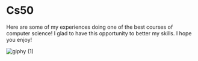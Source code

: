 # Cs50
Here are some of my experiences doing one of the best courses of computer science! I glad to have this opportunity to better my skills. I hope you enjoy!

![giphy (1)](https://user-images.githubusercontent.com/100146681/162485695-7734d12d-89a3-4a01-9322-18791860454d.gif)

